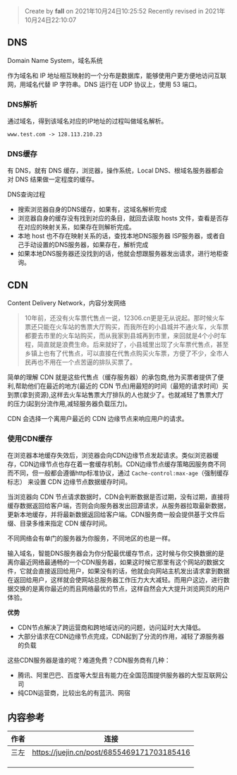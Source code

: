 > Create by **fall** on 2021年10月24日10:25:52
> Recently revised in 2021年10月24日22:10:07

## DNS

Domain Name System，域名系统

作为域名和 IP 地址相互映射的一个分布是数据库，能够使用户更方便地访问互联网，用域名代替 IP 字符串。DNS 运行在 UDP 协议上，使用 53 端口。

### DNS解析

通过域名，得到该域名对应的IP地址的过程叫做域名解析。

```markdown
www.test.com -> 128.113.210.23
```

### DNS缓存

有 DNS，就有 DNS 缓存，浏览器，操作系统，Local DNS、根域名服务器都会对 DNS 结果做一定程度的缓存。

DNS查询过程

- 搜索浏览器自身的DNS缓存，如果有，这域名解析完成
- 浏览器自身的缓存没有找到对应的条目，就回去读取 hosts 文件，查看是否存在对应的映射关系，如果存在则解析完成。
- 本地 host 也不存在映射关系的话，查找本地DNS服务器 ISP服务器，或者自己手动设置的DNS服务器，如果存在，解析完成
- 如果本地DNS服务器还没找到的话，他就会想跟服务器发出请求，进行地柜查询。

## CDN

Content Delivery Network，内容分发网络

> 10年前，还没有火车票代售点一说，12306.cn更是无从说起。那时候火车票还只能在火车站的售票大厅购买，而我所在的小县城并不通火车，火车票都要去市里的火车站购买，而从我家到县城再到市里，来回就是4个小时车程，简直就是浪费生命。后来就好了，小县城里出现了火车票代售点，甚至乡镇上也有了代售点，可以直接在代售点购买火车票，方便了不少，全市人民再也不用在一个点苦逼的排队买票了。

简单的理解 CDN 就是这些代售点（缓存服务器）的承包商,他为买票者提供了便利,帮助他们在最近的地方(最近的 CDN 节点)用最短的时间（最短的请求时间）买到票(拿到资源),这样去火车站售票大厅排队的人也就少了。也就减轻了售票大厅的压力(起到分流作用,减轻服务器负载压力)。


CDN 会选择一个离用户最近的 CDN 边缘节点来响应用户的请求。

### 使用CDN缓存

在浏览器本地缓存失效后，浏览器会向CDN边缘节点发起请求。类似浏览器缓存，CDN边缘节点也存在着一套缓存机制。CDN边缘节点缓存策略因服务商不同而不同，但一般都会遵循http标准协议，通过 `Cache-control:max-age`（强制缓存标志） 来设置 CDN 边缘节点数据缓存时间。

当浏览器向 CDN 节点请求数据时，CDN会判断数据是否过期，没有过期，直接将缓存数据返回给客户端，否则会向服务器发出回源请求，从服务器拉取最新数据，更新本地缓存，并将最新数据返回给客户端。CDN服务商一般会提供基于文件后缀、目录多维来指定 CDN 缓存时间。

不同网络会有单门的服务器为你服务，不同地区的也是一样。

输入域名，智能DNS服务器会为你分配最优缓存节点，这时候与你交换数据的是离你最近网络最通畅的一个CDN服务器，如果这时候它那里有这个网站的数据文件，它就会直接返回给用户，如果没有的话，他就会向网站主机发出请求拿到数据在返回给用户，这样就会使网站总服务器工作压力大大减轻。而用户这边，进行数据交换的是离你最近的而且网络最优的节点，这样自然会大大提升浏览网页的用户体验。

**优势**

-  CDN节点解决了跨运营商和跨地域访问的问题，访问延时大大降低。
- 大部分请求在CDN边缘节点完成，CDN起到了分流的作用，减轻了源服务器的负载

这些CDN服务器是谁的呢？难道免费？CDN服务商有几种：

- 腾讯、阿里巴巴、百度等大型且有能力在全国范围提供服务器的大型互联网公司
- 纯CDN运营商，比较出名的有蓝汛、网宿

## 内容参考

| 作者 | 连接                                       |
| ---- | ------------------------------------------ |
| 三左 | https://juejin.cn/post/6855469171703185416 |
|      |                                            |
|      |                                            |
|      |                                            |